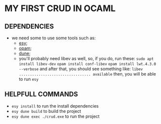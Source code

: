 # MY FIRST CRUD IN OCAML

## DEPENDENCIES

- we need some to use some tools such as:
  - [esy](https://esy.sh/docs/en/getting-started.html);
  - [opam](https://opam.ocaml.org/);
  - [dune](https://opam.ocaml.org/packages/dune/);
  - you'll probably need libev as well, so, if you do, run these:
    ``sudo apt install libev-dev``
    ``opam install conf-libev``
    ``opam install lwt.4.3.0 --verbose`` and after that, you should see something like:
      ``libev ................................. available``
      then, you will be able to run ``esy``

## HELPFULL COMMANDS

- ``esy install`` to run the install dependencies
- ``esy dune build`` to build the project
- ``esy dune exec ./crud.exe`` to run the project
